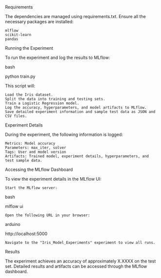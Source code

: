 Requirements

The dependencies are managed using requirements.txt. Ensure all the necessary packages are installed:

    mlflow
    scikit-learn
    pandas

Running the Experiment

To run the experiment and log the results to MLflow:

bash

python train.py

This script will:

    Load the Iris dataset.
    Split the data into training and testing sets.
    Train a Logistic Regression model.
    Log the accuracy, hyperparameters, and model artifacts to MLflow.
    Save detailed experiment information and sample test data as JSON and CSV files.

Experiment Details

During the experiment, the following information is logged:

    Metrics: Model accuracy
    Parameters: max_iter, solver
    Tags: User and model version
    Artifacts: Trained model, experiment details, hyperparameters, and test sample data.

Accessing the MLflow Dashboard

To view the experiment details in the MLflow UI:

    Start the MLflow server:

bash

mlflow ui

    Open the following URL in your browser:

arduino

http://localhost:5000

    Navigate to the "Iris_Model_Experiments" experiment to view all runs.

Results

The experiment achieves an accuracy of approximately X.XXXX on the test set. Detailed results and artifacts can be accessed through the MLflow dashboard.
